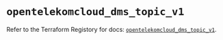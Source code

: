 # `opentelekomcloud_dms_topic_v1`

Refer to the Terraform Registory for docs: [`opentelekomcloud_dms_topic_v1`](https://registry.terraform.io/providers/opentelekomcloud/opentelekomcloud/1.35.10/docs/resources/dms_topic_v1).
